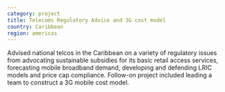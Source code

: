 ```yaml
---
category: project
title: Telecoms Regulatory Advice and 3G cost model
country: Caribbean
region: americas
---
```

Advised national telcos in the Caribbean on a variety of regulatory issues from advocating sustainable subsidies for its basic retail access services, forecasting mobile broadband demand, developing and defending LRIC models and price cap compliance.  Follow-on project included leading a team to construct a 3G mobile cost model. 